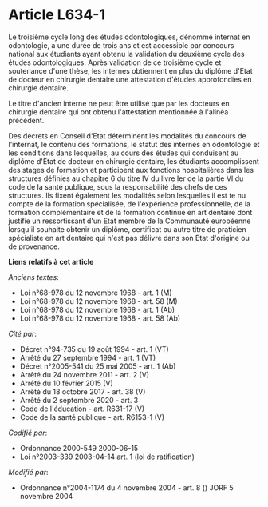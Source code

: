 # Article L634-1

Le troisième cycle long des études odontologiques, dénommé internat en odontologie, a une durée de trois ans et est
accessible par concours national aux étudiants ayant obtenu la validation du deuxième cycle des études odontologiques. Après
validation de ce troisième cycle et soutenance d'une thèse, les internes obtiennent en plus du diplôme d'Etat de docteur en
chirurgie dentaire une attestation d'études approfondies en chirurgie dentaire.

Le titre d'ancien interne ne peut être utilisé que par les docteurs en chirurgie dentaire qui ont obtenu l'attestation
mentionnée à l'alinéa précédent.

Des décrets en Conseil d'Etat déterminent les modalités du concours de l'internat, le contenu des formations, le statut des
internes en odontologie et les conditions dans lesquelles, au cours des études qui conduisent au diplôme d'Etat de docteur en
chirurgie dentaire, les étudiants accomplissent des stages de formation et participent aux fonctions hospitalières dans les
structures définies au chapitre 6 du titre IV du livre Ier de la partie VI du code de la santé publique, sous la
responsabilité des chefs de ces structures. Ils fixent également les modalités selon lesquelles il est te nu compte de la
formation spécialisée, de l'expérience professionnelle, de la formation complémentaire et de la formation continue en art
dentaire dont justifie un ressortissant d'un Etat membre de la Communauté européenne lorsqu'il souhaite obtenir un diplôme,
certificat ou autre titre de praticien spécialiste en art dentaire qui n'est pas délivré dans son Etat d'origine ou de
provenance.

**Liens relatifs à cet article**

_Anciens textes_:

  - Loi n°68-978 du 12 novembre 1968 - art. 1 (M)
  - Loi n°68-978 du 12 novembre 1968 - art. 58 (M)
  - Loi n°68-978 du 12 novembre 1968 - art. 1 (Ab)
  - Loi n°68-978 du 12 novembre 1968 - art. 58 (Ab)

_Cité par_:

  - Décret n°94-735 du 19 août 1994 - art. 1 (VT)
  - Arrêté du 27 septembre 1994 - art. 1 (VT)
  - Décret n°2005-541 du 25 mai 2005 - art. 1 (Ab)
  - Arrêté du 24 novembre 2011 - art. 2 (V)
  - Arrêté du 10 février 2015 (V)
  - Arrêté du 18 octobre 2017 - art. 38 (V)
  - Arrêté du 2 septembre 2020 - art. 3
  - Code de l'éducation - art. R631-17 (V)
  - Code de la santé publique - art. R6153-1 (V)

_Codifié par_:

  - Ordonnance 2000-549 2000-06-15
  - Loi n°2003-339 2003-04-14 art. 1 (loi de ratification)

_Modifié par_:

  - Ordonnance n°2004-1174 du 4 novembre 2004 - art. 8 () JORF 5 novembre 2004
